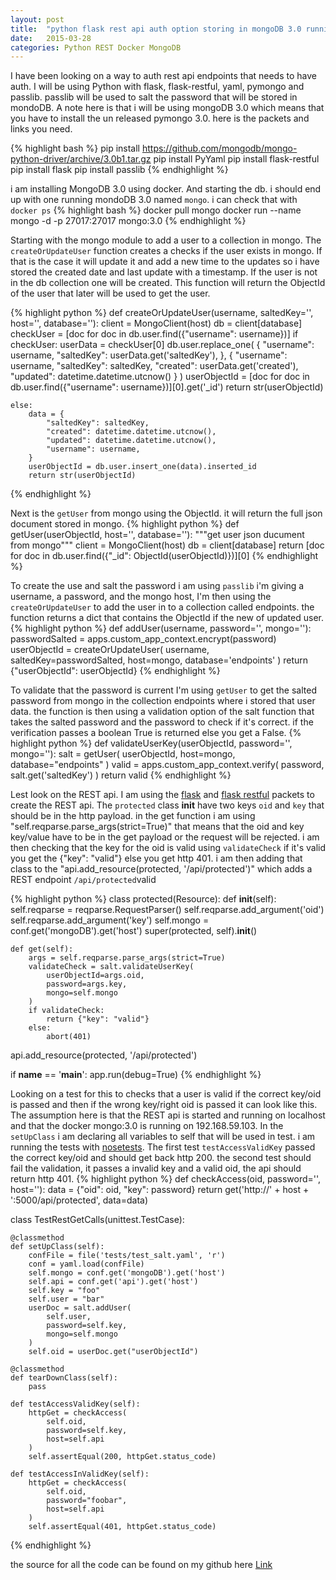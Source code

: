 ```yaml
---
layout: post
title:  "python flask rest api auth option storing in mongoDB 3.0 running on docker"
date:   2015-03-28
categories: Python REST Docker MongoDB
---
```


I have been looking on a way to auth rest api endpoints that needs to have auth. I will be using Python with flask, flask-restful, yaml, pymongo and passlib. passlib will be used to salt the password that will be stored in mondoDB. A note here is that i will be using mongoDB 3.0 which means that you have to install the un released pymongo 3.0. here is the packets and links you need. 

{% highlight bash %}
pip install https://github.com/mongodb/mongo-python-driver/archive/3.0b1.tar.gz
pip install PyYaml
pip install flask-restful
pip install flask
pip install passlib
{% endhighlight %}


i am installing MongoDB 3.0 using docker. And starting the db. i should end up with one running mondoDB 3.0 named `mongo`. i can check that with `docker ps`
{% highlight bash %}
docker pull mongo
docker run --name mongo -d -p 27017:27017 mongo:3.0
{% endhighlight %}


Starting with the mongo module to add a user to a collection in mongo. The `createOrUpdateUser` function creates a checks if the user exists in mongo. If that is the case it will update it and add a new time to the updates so i have stored the created date and last update with a timestamp. If the user is not in the db collection one will be created. This function will return the ObjectId of the user that later will be used to get the user. 

{% highlight python %}
def createOrUpdateUser(username, saltedKey='', host='', database=''):
    client = MongoClient(host)
    db = client[database]
    checkUser = [doc for doc in db.user.find({"username": username})]
    if checkUser:
        userData = checkUser[0]
        db.user.replace_one(
            {
                "username": username,
                "saltedKey": userData.get('saltedKey'),
            }, {
                "username": username,
                "saltedKey": saltedKey,
                "created": userData.get('created'),
                "updated": datetime.datetime.utcnow()
            }
        )
        userObjectId = [doc for doc in db.user.find({"username": username})][0].get('_id')
        return str(userObjectId)

    else:
        data = {
            "saltedKey": saltedKey,
            "created": datetime.datetime.utcnow(),
            "updated": datetime.datetime.utcnow(),
            "username": username,
        }
        userObjectId = db.user.insert_one(data).inserted_id
        return str(userObjectId)
{% endhighlight %}


Next is the `getUser` from mongo using the ObjectId. it will return the full json document stored in mongo.
{% highlight python %}
def getUser(userObjectId, host='', database=''):
    """get user json ducument from mongo"""
    client = MongoClient(host)
    db = client[database]
    return [doc for doc in db.user.find({"_id": ObjectId(userObjectId)})][0]
{% endhighlight %}



To create the use and salt the password i am using `passlib` i'm giving a username, a password, and the mongo host, I'm then using the `createOrUpdateUser` to add the user in to a collection called endpoints. the function returns a dict that contains the ObjectId if the new of updated user.
{% highlight python %}
def addUser(username, password='', mongo=''):
    passwordSalted = apps.custom_app_context.encrypt(password)
    userObjectId = createOrUpdateUser(
        username,
        saltedKey=passwordSalted,
        host=mongo,
        database='endpoints'
    )
    return {"userObjectId": userObjectId}
{% endhighlight %}


To validate that the password is current I'm using `getUser` to get the salted password from mongo in the collection endpoints where i stored that user data. the function is then using a validation option of the salt function that takes the salted password and the password to check if it's correct.  if the verification passes a boolean True is returned else you get a False. 
{% highlight python %}
def validateUserKey(userObjectId, password='', mongo=''):
    salt = getUser(
        userObjectId,
        host=mongo,
        database="endpoints"
    )
    valid = apps.custom_app_context.verify(
        password,
        salt.get('saltedKey')
    )
    return valid
{% endhighlight %}




Lest look on the REST api. I am using the [flask](http://flask.pocoo.org/) and [flask restful](https://flask-restful.readthedocs.org/en/0.3.2/) packets to create the REST api. The `protected` class __init__ have two keys `oid` and `key` that should be in the http payload. in the get function i am using "self.reqparse.parse_args(strict=True)" that means that the oid and key key/value have to be in the get payload or the request will be rejected. i am then checking that the key for the oid is valid using `validateCheck` if it's valid you get the {"key": "valid"} else you get http 401. i am then adding that class to the "api.add_resource(protected, '/api/protected')" which adds a REST endpoint `/api/protected`valid

{% highlight python %}
class protected(Resource):
    def __init__(self):
        self.reqparse = reqparse.RequestParser()
        self.reqparse.add_argument('oid')
        self.reqparse.add_argument('key')
        self.mongo = conf.get('mongoDB').get('host')
        super(protected, self).__init__()

    def get(self):
        args = self.reqparse.parse_args(strict=True)
        validateCheck = salt.validateUserKey(
            userObjectId=args.oid,
            password=args.key,
            mongo=self.mongo
        )
        if validateCheck:
            return {"key": "valid"}
        else:
            abort(401)

api.add_resource(protected, '/api/protected')

if __name__ == '__main__':
    app.run(debug=True)
{% endhighlight %}


Looking on a test for this to checks that a user is valid if the correct key/oid is passed and then if the wrong key/right oid is passed it can look like this. The assumption here is that the REST api is started and running on localhost and that the docker mongo:3.0 is running on 192.168.59.103. In the `setUpClass` i am declaring all variables to self that will be used in test. i am running the tests with [nosetests](https://nose.readthedocs.org/en/latest/). The first test `testAccessValidKey` passed the correct key/oid and should get back http 200. the second test should fail the validation, it passes a invalid key and a valid oid, the api should return http 401.
{% highlight python %}
def checkAccess(oid, password='', host=''):
    data = {"oid": oid, "key": password}
    return get('http://' + host + ':5000/api/protected', data=data)

class TestRestGetCalls(unittest.TestCase):

    @classmethod       
    def setUpClass(self):
        confFile = file('tests/test_salt.yaml', 'r')
        conf = yaml.load(confFile)
        self.mongo = conf.get('mongoDB').get('host')
        self.api = conf.get('api').get('host')
        self.key = "foo"
        self.user = "bar"
        userDoc = salt.addUser(
            self.user,
            password=self.key,
            mongo=self.mongo
        )
        self.oid = userDoc.get("userObjectId")

    @classmethod       
    def tearDownClass(self):
        pass

    def testAccessValidKey(self):
        httpGet = checkAccess(
            self.oid,
            password=self.key,
            host=self.api
        )
        self.assertEqual(200, httpGet.status_code)

    def testAccessInValidKey(self):
        httpGet = checkAccess(
            self.oid,
            password="foobar",
            host=self.api
        )
        self.assertEqual(401, httpGet.status_code)
{% endhighlight %}


the source for all the code can be found on my github here [Link](https://github.com/mad01/boilerplates/tree/master/python)

